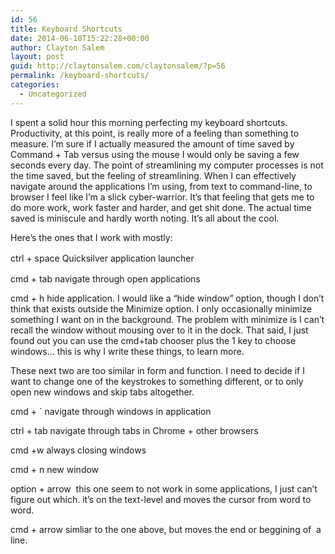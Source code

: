 ```yaml
---
id: 56
title: Keyboard Shortcuts
date: 2014-06-10T15:22:28+00:00
author: Clayton Salem
layout: post
guid: http://claytonsalem.com/claytonsalem/?p=56
permalink: /keyboard-shortcuts/
categories:
  - Uncategorized
---
```

I spent a solid hour this morning perfecting my keyboard shortcuts. Productivity, at this point, is really more of a feeling than something to measure. I&#8217;m sure if I actually measured the amount of time saved by Command + Tab versus using the mouse I would only be saving a few seconds every day. The point of streamlining my computer processes is not the time saved, but the feeling of streamlining. When I can effectively navigate around the applications I&#8217;m using, from text to command-line, to browser I feel like I&#8217;m a slick cyber-warrior. It&#8217;s that feeling that gets me to do more work, work faster and harder, and get shit done. The actual time saved is miniscule and hardly worth noting. It&#8217;s all about the cool.

Here&#8217;s the ones that I work with mostly:

<span style="line-height: 1.5;">ctrl + space </span>Quicksilver<span style="line-height: 1.5;"> application launcher</span>

cmd + tab navigate through open applications

cmd + h hide application. I would like a &#8220;hide window&#8221; option, though I don&#8217;t think that exists outside the Minimize option. I only occasionally minimize something I want on in the background. The problem with minimize is I can&#8217;t recall the window without mousing over to it in the dock. That said, I just found out you can use the cmd+tab chooser plus the 1 key to choose windows&#8230; this is why I write these things, to learn more.

These next two are too similar in form and function. I need to decide if I want to change one of the keystrokes to something different, or to only open new windows and skip tabs altogether.

cmd + \` navigate through windows in application

ctrl + tab navigate through tabs in Chrome + other browsers

cmd +w always closing windows

cmd + n new window

option + arrow  this one seem to not work in some applications, I just can&#8217;t figure out which. it&#8217;s on the text-level and moves the cursor from word to word.

cmd + arrow simliar to the one above, but moves the end or beggining of  a line.